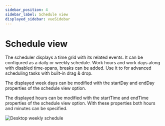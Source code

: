 ```yaml
---
sidebar_position: 4
sidebar_label: Schedule view
displayed_sidebar: vueSidebar
---
```


# Schedule view

The scheduler displays a time grid with its related events. It can be configured as a daily or weekly schedule. Work hours and work days along with disabled time-spans, breaks can be added. Use it to for advanced scheduling tasks with built-in drag & drop.

The displayed week days can be modified with the startDay and endDay properties of the schedule view option.

The displayed hours can be modified with the startTime and endTime properties of the schedule view option. With these properties both hours and minutes can be specified.

![Desktop weekly schedule](https://docs.mobiscroll.com/Content/img/docs/desktop-schedule.png)
